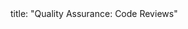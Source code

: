 <frontmatter>
title: "Quality Assurance: Code Reviews"
</frontmatter>

<include src="container-inPage-asFlat.md" boilerplate />